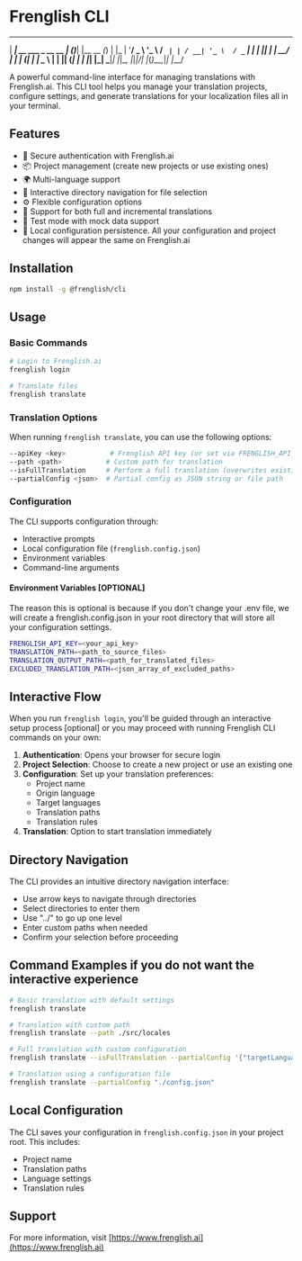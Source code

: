 # Frenglish CLI

  _____                     _ _     _            _ 
 |  ___| __ ___ _ __   __ _| (_)___| |__    __ _(_)
 | |_ | '__/ _ \ '_ \ / _` | | / __| '_ \  / _` | |
 |  _|| | |  __/ | | | (_| | | \__ \ | | || (_| | |
 |_|  |_|  \___|_| |_|\__, |_|_|___/_| |_(_)__,_|_|
                      |___/                        

A powerful command-line interface for managing translations with Frenglish.ai. This CLI tool helps you manage your translation projects, configure settings, and generate translations for your localization files all in your terminal.

## Features

- 🔐 Secure authentication with Frenglish.ai
- 📦 Project management (create new projects or use existing ones)
- 🌍 Multi-language support
- 📂 Interactive directory navigation for file selection
- ⚙️ Flexible configuration options
- 🔄 Support for both full and incremental translations
- 🧪 Test mode with mock data support
- 💾 Local configuration persistence. All your configuration and project changes will appear the same on Frenglish.ai

## Installation

```bash
npm install -g @frenglish/cli
```

## Usage

### Basic Commands

```bash
# Login to Frenglish.ai
frenglish login

# Translate files
frenglish translate
```

### Translation Options

When running `frenglish translate`, you can use the following options:

```bash
--apiKey <key>           # Frenglish API key (or set via FRENGLISH_API_KEY)
--path <path>           # Custom path for translation
--isFullTranslation     # Perform a full translation (overwrites existing translations)
--partialConfig <json>  # Partial config as JSON string or file path
```

### Configuration

The CLI supports configuration through:
- Interactive prompts
- Local configuration file (`frenglish.config.json`)
- Environment variables
- Command-line arguments

#### Environment Variables [OPTIONAL]

The reason this is optional is because if you don't change your .env file, we will create a frenglish.config.json in your root directory that will store all your configuration settings.

```bash
FRENGLISH_API_KEY=<your_api_key>
TRANSLATION_PATH=<path_to_source_files>
TRANSLATION_OUTPUT_PATH=<path_for_translated_files>
EXCLUDED_TRANSLATION_PATH=<json_array_of_excluded_paths>
```

## Interactive Flow

When you run `frenglish login`, you'll be guided through an interactive setup process [optional] or you may proceed with running Frenglish CLI commands on your own:

1. **Authentication**: Opens your browser for secure login
2. **Project Selection**: Choose to create a new project or use an existing one
3. **Configuration**: Set up your translation preferences:
   - Project name
   - Origin language
   - Target languages
   - Translation paths
   - Translation rules
4. **Translation**: Option to start translation immediately

## Directory Navigation

The CLI provides an intuitive directory navigation interface:
- Use arrow keys to navigate through directories
- Select directories to enter them
- Use "../" to go up one level
- Enter custom paths when needed
- Confirm your selection before proceeding

## Command Examples if you do not want the interactive experience

```bash
# Basic translation with default settings
frenglish translate

# Translation with custom path
frenglish translate --path ./src/locales

# Full translation with custom configuration
frenglish translate --isFullTranslation --partialConfig '{"targetLanguages":["fr","es"]}'

# Translation using a configuration file
frenglish translate --partialConfig "./config.json"
```

## Local Configuration

The CLI saves your configuration in `frenglish.config.json` in your project root. This includes:
- Project name
- Translation paths
- Language settings
- Translation rules

## Support

For more information, visit [https://www.frenglish.ai](https://www.frenglish.ai) 